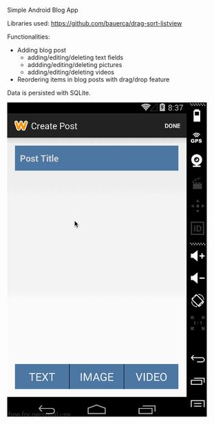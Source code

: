 Simple Android Blog App

Libraries used:
https://github.com/bauerca/drag-sort-listview

Functionalities:
- Adding blog post
  - adding/editing/deleting text fields
  - addding/editing/deleting pictures
  - adding/editing/deleting videos
- Reordering items in blog posts with drag/drop feature

Data is persisted with SQLite.

![Video Walkthrough](blog.gif)

